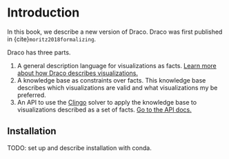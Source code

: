 # Introduction

In this book, we describe a new version of Draco. Draco was first published in {cite}`moritz2018formalizing`.

Draco has three parts.

1. A general description language for visualizations as facts. [Learn more about how Draco describes visualizations.](facts/intro.md)
2. A knowledge base as constraints over facts. This knowledge base describes which visualizations are valid and what visualizations my be preferred.
3. An API to use the [Clingo](https://potassco.org/clingo/) solver to apply the knowledge base to visualizations described as a set of facts. [Go to the API docs.](api/intro.md)

## Installation

TODO: set up and describe installation with conda.
